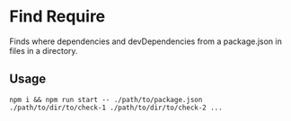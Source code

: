 # Find Require

Finds where dependencies and devDependencies from a package.json in files in a directory.

## Usage 

`npm i && npm run start -- ./path/to/package.json ./path/to/dir/to/check-1 ./path/to/dir/to/check-2 ...`
